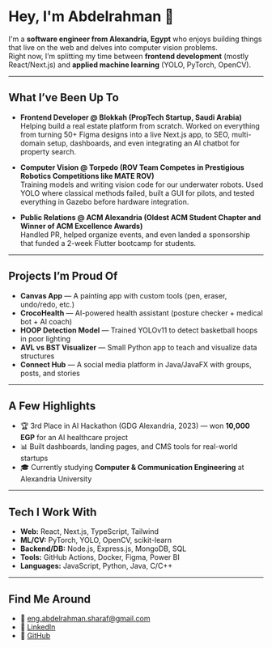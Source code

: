 # Hey, I'm Abdelrahman 👋

I'm a **software engineer from Alexandria, Egypt** who enjoys building things that live on the web and delves into computer vision problems.  
Right now, I’m splitting my time between **frontend development** (mostly React/Next.js) and **applied machine learning** (YOLO, PyTorch, OpenCV).  

---

## What I’ve Been Up To

- **Frontend Developer @ Blokkah (PropTech Startup, Saudi Arabia)**  
  Helping build a real estate platform from scratch. Worked on everything from turning 50+ Figma designs into a live Next.js app, to SEO, multi-domain setup, dashboards, and even integrating an AI chatbot for property search.  

- **Computer Vision @ Torpedo (ROV Team Competes in Prestigious Robotics Competitions like MATE ROV)**  
  Training models and writing vision code for our underwater robots. Used YOLO where classical methods failed, built a GUI for pilots, and tested everything in Gazebo before hardware integration.  

- **Public Relations @ ACM Alexandria (Oldest ACM Student Chapter and Winner of ACM Excellence Awards)**  
  Handled PR, helped organize events, and even landed a sponsorship that funded a 2-week Flutter bootcamp for students.  

---

## Projects I’m Proud Of

- **Canvas App** — A painting app with custom tools (pen, eraser, undo/redo, etc.)
- **CrocoHealth** — AI-powered health assistant (posture checker + medical bot + AI coach)
- **HOOP Detection Model** — Trained YOLOv11 to detect basketball hoops in poor lighting
- **AVL vs BST Visualizer** — Small Python app to teach and visualize data structures
- **Connect Hub** — A social media platform in Java/JavaFX with groups, posts, and stories

---

## A Few Highlights

- 🏆 3rd Place in AI Hackathon (GDG Alexandria, 2023) — won **10,000 EGP** for an AI healthcare project  
- 📊 Built dashboards, landing pages, and CMS tools for real-world startups  
- 🎓 Currently studying **Computer & Communication Engineering** at Alexandria University 

---

## Tech I Work With

- **Web:** React, Next.js, TypeScript, Tailwind  
- **ML/CV:** PyTorch, YOLO, OpenCV, scikit-learn  
- **Backend/DB:** Node.js, Express.js, MongoDB, SQL  
- **Tools:** GitHub Actions, Docker, Figma, Power BI  
- **Languages:** JavaScript, Python, Java, C/C++  

---

## Find Me Around

- 📧 [eng.abdelrahman.sharaf@gmail.com](mailto:eng.abdelrahman.sharaf@gmail.com)  
- 💼 [LinkedIn](https://www.linkedin.com/in/eng-abdelrahman-sharaf)  
- 🐙 [GitHub](https://github.com/eng-abdelrahman-sharaf)  
